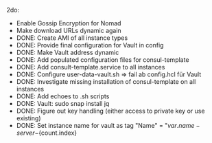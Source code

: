 2do: 
- Enable Gossip Encryption for Nomad
- Make download URLs dynamic again
- DONE: Create AMI of all instance types
- DONE: Provide final configuration for Vault in config
- DONE: Make Vault address dynamic
- DONE: Add populated configuration files for consul-template
- DONE: Add consult-template.service to all instances
- DONE: Configure user-data-vault.sh => fail ab config.hcl für Vault 
- DONE: Investigate missing installation of consul-template on all instances
- DONE: Add echoes to .sh scripts
- DONE: Vault: sudo snap install jq
- DONE: Figure out key handling (either access to private key or use existing)
- DONE: Set instance name for vault as tag "Name" = "${var.name}-server-${count.index}

